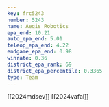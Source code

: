 ```yaml
---
key: frc5243
number: 5243
name: Aegis Robotics
epa_end: 10.21
auto_epa_end: 5.01
teleop_epa_end: 4.22
endgame_epa_end: 0.98
winrate: 0.36
district_epa_rank: 69
district_epa_percentile: 0.3365
type: Team
---
```

[[2024mdsev]]
[[2024vafal]]
